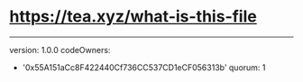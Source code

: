 # https://tea.xyz/what-is-this-file
---
version: 1.0.0
codeOwners:
  - '0x55A151aCc8F422440Cf736CC537CD1eCF056313b'
quorum: 1
